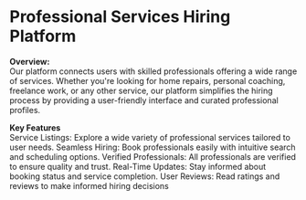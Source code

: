 # Professional Services Hiring Platform
**Overview:**
<br>Our platform connects users with skilled professionals offering a wide range of services. Whether you're looking for home repairs, personal coaching, freelance work, or any other service, our platform simplifies the hiring process by providing a user-friendly interface and curated professional profiles.

**Key Features**
<br>Service Listings: Explore a wide variety of professional services tailored to user needs.
Seamless Hiring: Book professionals easily with intuitive search and scheduling options.
Verified Professionals: All professionals are verified to ensure quality and trust.
Real-Time Updates: Stay informed about booking status and service completion.
User Reviews: Read ratings and reviews to make informed hiring decisions
